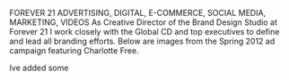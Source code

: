 FOREVER 21
ADVERTISING, DIGITAL, E-COMMERCE, SOCIAL MEDIA, MARKETING, VIDEOS
As Creative Director of the Brand Design Studio at Forever 21 I work closely with the Global CD and top executives to define and lead all branding efforts. Below are images from the Spring 2012 ad campaign
featuring Charlotte Free.

Ive added some 
